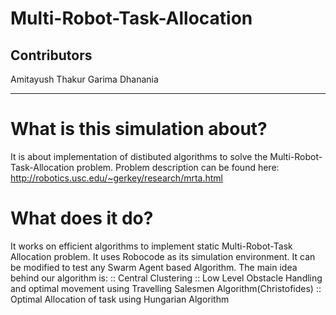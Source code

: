 # Multi-Robot-Task-Allocation
Contributors
--------------------
  
  Amitayush Thakur
  Garima Dhanania
  
--------------------

# What is this simulation about?
It is about implementation of distibuted algorithms to solve the Multi-Robot-Task-Allocation problem.
Problem description can be found here:
  http://robotics.usc.edu/~gerkey/research/mrta.html

# What does it do?
It works on efficient algorithms to implement static Multi-Robot-Task Allocation problem. It uses Robocode
as its simulation environment. It can be modified to test any Swarm Agent based Algorithm.
The main idea behind our algorithm is:
      :: Central Clustering 
      :: Low Level Obstacle Handling and optimal movement using Travelling Salesmen Algorithm(Christofides)
      :: Optimal Allocation of task using Hungarian Algorithm
